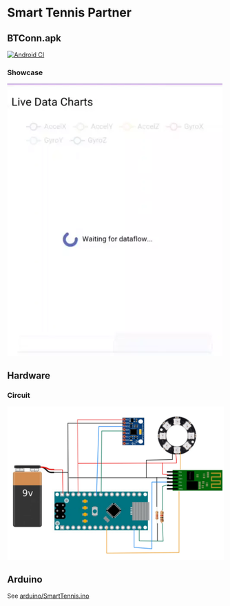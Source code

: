 # Smart Tennis Partner
## BTConn.apk
[![Android CI](https://github.com/TennousuAthena/SmartTennisPartner/actions/workflows/build_apk.yml/badge.svg)](https://github.com/TennousuAthena/SmartTennisPartner/actions/workflows/build_apk.yml)

### Showcase
![Circuit](.github/assets/BTConn.webp)

## Hardware
### Circuit
![Circuit](.github/assets/hardware.webp)

## Arduino
See [arduino/SmartTennis.ino](arduino/SmartTennis.ino)
